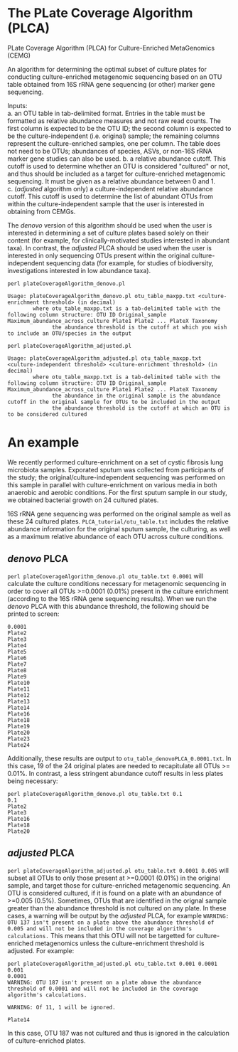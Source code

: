 # The PLate Coverage Algorithm (PLCA)
PLate Coverage Algorithm (PLCA) for Culture-Enriched MetaGenomics (CEMG)

An algorithm for determining the optimal subset of culture plates for conducting culture-enriched metagenomic sequencing based on an OTU table obtained from 16S rRNA gene sequencing (or other) marker gene sequencing.

Inputs:  
a. an OTU table in tab-delimited format. Entries in the table must be formatted as relative abundance measures and not raw read counts. The first column is expected to be the OTU ID; the second column is expected to be the culture-independent (i.e. original) sample; the remaining columns represent the culture-enriched samples, one per column. The table does not need to be OTUs; abundances of species, ASVs, or non-16S rRNA marker gene studies can also be used.
b. a relative abundance cutoff. This cutoff is used to determine whether an OTU is considered "cultured" or not, and thus should be included as a target for culture-enriched metagenomic sequencing. It must be given as a relative abundance between 0 and 1.  
c. (_adjusted_ algorithm only) a culture-independent relative abundance cutoff. This cutoff is used to determine the list of abundant OTUs from within the culture-independent sample that the user is interested in obtaining from CEMGs.  

The _denovo_ version of this algorithm should be used when the user is interested in determining a set of culture plates based solely on their content (for example, for clinically-motivated studies interested in abundant taxa). In contrast, the _adjusted_ PLCA should be used when the user is interested in only sequencing OTUs present within the original culture-independent sequencing data (for example, for studies of biodiversity, investigations interested in low abundance taxa).

```
perl plateCoverageAlgorithm_denovo.pl 

Usage: plateCoverageAlgorithm_denovo.pl otu_table_maxpp.txt <culture-enrichment threshold> (in decimal)
        where otu_table_maxpp.txt is a tab-delimited table with the following column structure: OTU ID Original_sample Maximum_abundance_across_culture Plate1 Plate2 ... PlateX Taxonomy
              the abundance threshold is the cutoff at which you wish to include an OTU/species in the output
```

```
perl plateCoverageAlgorithm_adjusted.pl 

Usage: plateCoverageAlgorithm_adjusted.pl otu_table_maxpp.txt <culture-independent threshold> <culture-enrichment threshold> (in decimal)
        where otu_table_maxpp.txt is a tab-delimited table with the following column structure: OTU ID Original_sample Maximum_abundance_across_culture Plate1 Plate2 ... PlateX Taxonomy
              the abundance in the original sample is the abundance cutoff in the original sample for OTUs to be included in the output
              the abundance threshold is the cutoff at which an OTU is to be considered cultured
```

# An example
We recently performed culture-enrichment on a set of cystic fibrosis lung microbiota samples. Exporated sputum was collected from participants of the study; the original/culture-independent sequencing was performed on this sample in parallel with culture-enrichment on various media in both anaerobic and aerobic conditions. For the first sputum sample in our study, we obtained bacterial growth on 24 cultured plates.

16S rRNA gene sequencing was performed on the original sample as well as these 24 cultured plates. `PLCA_tutorial/otu_table.txt` includes the relative abundance information for the original sputum sample, the culturing, as well as a maximum relative abundance of each OTU across culture conditions.

## _denovo_ PLCA
`perl plateCoverageAlgorithm_denovo.pl otu_table.txt 0.0001` will calculate the culture conditions necessary for metagenomic sequencing in order to cover all OTUs >=0.0001 (0.01%) present in the culture enrichment (according to the 16S rRNA gene sequencing results). When we run the _denovo_ PLCA with this abundance threshold, the following should be printed to screen:
```
0.0001
Plate2
Plate3
Plate4
Plate5
Plate6
Plate7
Plate8
Plate9
Plate10
Plate11
Plate12
Plate13
Plate14
Plate16
Plate18
Plate19
Plate20
Plate23
Plate24
```
Additionally, these results are output to `otu_table_denovoPLCA_0.0001.txt`. In this case, 19 of the 24 original plates are needed to recapitulate all OTUs >= 0.01%. In contrast, a less stringent abundance cutoff results in less plates being necessary:
```
perl plateCoverageAlgorithm_denovo.pl otu_table.txt 0.1
0.1
Plate2
Plate3
Plate16
Plate18
Plate20
```

## _adjusted_ PLCA
`perl plateCoverageAlgorithm_adjusted.pl otu_table.txt 0.0001 0.005` will subset all OTUs to only those present at >=0.0001 (0.01%) in the original sample, and target those for culture-enriched metagenomic sequencing. An OTU is considered cultured, if it is found on a plate with an abundance of >=0.005 (0.5%). Sometimes, OTUs that are identified in the orignal sample greater than the abundance threshold is not cultured on any plate. In these cases, a warning will be output by the _adjusted_ PLCA, for example `WARNING: OTU 137 isn't present on a plate above the abundance threshold of 0.005 and will not be included in the coverage algorithm's calculations.` This means that this OTU will not be targetted for culture-enriched metagenomics unless the culture-enrichment threshold is adjusted. For example:
```
perl plateCoverageAlgorithm_adjusted.pl otu_table.txt 0.001 0.0001
0.001
0.0001
WARNING: OTU 187 isn't present on a plate above the abundance threshold of 0.0001 and will not be included in the coverage algorithm's calculations.

WARNING: Of 11, 1 will be ignored.

Plate14
```
In this case, OTU 187 was not cultured and thus is ignored in the calculation of culture-enriched plates.
